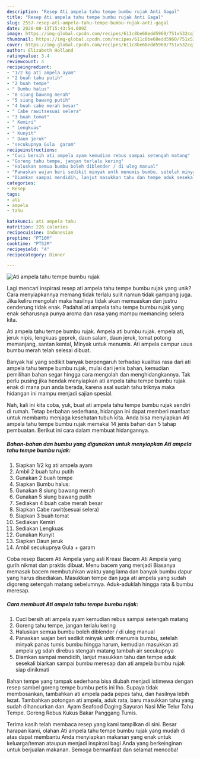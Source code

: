 ```yaml
---
description: "Resep Ati ampela tahu tempe bumbu rujak Anti Gagal"
title: "Resep Ati ampela tahu tempe bumbu rujak Anti Gagal"
slug: 2557-resep-ati-ampela-tahu-tempe-bumbu-rujak-anti-gagal
date: 2020-08-13T15:43:54.609Z
image: https://img-global.cpcdn.com/recipes/611c8be68edd5960/751x532cq70/ati-ampela-tahu-tempe-bumbu-rujak-foto-resep-utama.jpg
thumbnail: https://img-global.cpcdn.com/recipes/611c8be68edd5960/751x532cq70/ati-ampela-tahu-tempe-bumbu-rujak-foto-resep-utama.jpg
cover: https://img-global.cpcdn.com/recipes/611c8be68edd5960/751x532cq70/ati-ampela-tahu-tempe-bumbu-rujak-foto-resep-utama.jpg
author: Elizabeth Holland
ratingvalue: 3.4
reviewcount: 4
recipeingredient:
- "1/2 kg ati ampela ayam"
- "2 buah tahu putih"
- "2 buah tempe"
- " Bumbu halus"
- "8 siung bawang merah"
- "5 siung bawang putih"
- "4 buah cabe merah besar"
- " Cabe rawitsesuai selera"
- "3 buah tomat"
- " Kemiri"
- " Lengkuas"
- " Kunyit"
- " Daun jeruk"
- "secukupnya Gula  garam"
recipeinstructions:
- "Cuci bersih ati ampela ayam kemudian rebus sampai setengah matang"
- "Goreng tahu tempe, jangan terlalu kering"
- "Haluskan semua bumbu boleh diblender / di uleg manual"
- "Panaskan wajan beri sedikit minyak untk menumis bumbu, setelah minyak panas tumis bumbu hingga harum, kemudian masukkan ati ampela yg sdah direbus stengah matang tambah air secukupnya"
- "Diamkan sampai mendidih, lanjut masukkan tahu dan tempe aduk sesekali biarkan sampai bumbu meresap dan ati ampela bumbu rujak siap dinikmati"
categories:
- Resep
tags:
- ati
- ampela
- tahu

katakunci: ati ampela tahu 
nutrition: 226 calories
recipecuisine: Indonesian
preptime: "PT10M"
cooktime: "PT52M"
recipeyield: "4"
recipecategory: Dinner

---
```



![Ati ampela tahu tempe bumbu rujak](https://img-global.cpcdn.com/recipes/611c8be68edd5960/751x532cq70/ati-ampela-tahu-tempe-bumbu-rujak-foto-resep-utama.jpg)

Lagi mencari inspirasi resep ati ampela tahu tempe bumbu rujak yang unik? Cara menyiapkannya memang tidak terlalu sulit namun tidak gampang juga. Jika keliru mengolah maka hasilnya tidak akan memuaskan dan justru cenderung tidak enak. Padahal ati ampela tahu tempe bumbu rujak yang enak seharusnya punya aroma dan rasa yang mampu memancing selera kita.

Ati ampela tahu tempe bumbu rujak. Ampela ati bumbu rujak. empela ati, jeruk nipis, lengkuas geprek, daun salam, daun jeruk, tomat potong memanjang, santan kental, Minyak untuk menumis. Ati ampela campur usus bumbu merah telah selesai dibuat.

Banyak hal yang sedikit banyak berpengaruh terhadap kualitas rasa dari ati ampela tahu tempe bumbu rujak, mulai dari jenis bahan, kemudian pemilihan bahan segar hingga cara mengolah dan menghidangkannya. Tak perlu pusing jika hendak menyiapkan ati ampela tahu tempe bumbu rujak enak di mana pun anda berada, karena asal sudah tahu triknya maka hidangan ini mampu menjadi sajian spesial.


Nah, kali ini kita coba, yuk, buat ati ampela tahu tempe bumbu rujak sendiri di rumah. Tetap berbahan sederhana, hidangan ini dapat memberi manfaat untuk membantu menjaga kesehatan tubuh kita. Anda bisa menyiapkan Ati ampela tahu tempe bumbu rujak memakai 14 jenis bahan dan 5 tahap pembuatan. Berikut ini cara dalam membuat hidangannya.

<!--inarticleads1-->

##### Bahan-bahan dan bumbu yang digunakan untuk menyiapkan Ati ampela tahu tempe bumbu rujak:

1. Siapkan 1/2 kg ati ampela ayam
1. Ambil 2 buah tahu putih
1. Gunakan 2 buah tempe
1. Siapkan  Bumbu halus:
1. Gunakan 8 siung bawang merah
1. Gunakan 5 siung bawang putih
1. Sediakan 4 buah cabe merah besar
1. Siapkan  Cabe rawit(sesuai selera)
1. Siapkan 3 buah tomat
1. Sediakan  Kemiri
1. Sediakan  Lengkuas
1. Gunakan  Kunyit
1. Siapkan  Daun jeruk
1. Ambil secukupnya Gula + garam


Coba resep Bacem Ati Ampela yang asli Kreasi Bacem Ati Ampela yang gurih nikmat dan praktis dibuat. Menu bacem yang menjadi Biasanya memasak bacem membutuhkan waktu yang lama dan banyak bumbu dapur yang harus disediakan. Masukkan tempe dan juga ati ampela yang sudah digoreng setengah matang sebelumnya. Aduk-aduklah hingga rata &amp; bumbu meresap. 

<!--inarticleads2-->

##### Cara membuat Ati ampela tahu tempe bumbu rujak:

1. Cuci bersih ati ampela ayam kemudian rebus sampai setengah matang
1. Goreng tahu tempe, jangan terlalu kering
1. Haluskan semua bumbu boleh diblender / di uleg manual
1. Panaskan wajan beri sedikit minyak untk menumis bumbu, setelah minyak panas tumis bumbu hingga harum, kemudian masukkan ati ampela yg sdah direbus stengah matang tambah air secukupnya
1. Diamkan sampai mendidih, lanjut masukkan tahu dan tempe aduk sesekali biarkan sampai bumbu meresap dan ati ampela bumbu rujak siap dinikmati


Bahan tempe yang tampak sederhana bisa diubah menjadi istimewa dengan resep sambel goreng tempe bumbu petis ini lho. Supaya tidak membosankan, tambahkan ati ampela pada pepes tahu, dan hasilnya lebih lezat. Tambahkan potongan ati ampela, aduk rata, baru masukkan tahu yang sudah dihancurkan dan. Ayam Seafood Daging Sayuran Nasi Mie Telur Tahu Tempe. Goreng Rebus Kukus Bakar Panggang Tumis. 

Terima kasih telah membaca resep yang kami tampilkan di sini. Besar harapan kami, olahan Ati ampela tahu tempe bumbu rujak yang mudah di atas dapat membantu Anda menyiapkan makanan yang enak untuk keluarga/teman ataupun menjadi inspirasi bagi Anda yang berkeinginan untuk berjualan makanan. Semoga bermanfaat dan selamat mencoba!
